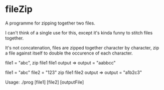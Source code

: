# fileZip

A programme for zipping together two files.

I can't think of a single use for this, except it's kinda funny to stitch files together.

It's not concatenation, files are zipped together character by character, zip a file against itself to double the occurence of each character.

file1 = "abc",
zip file1 file1 output => output = "aabbcc"

file1 = "abc"
file2 = "123"
zip file1 file2 output => output = "a1b2c3"

Usage: ./prog [file1] [file2] [outputFile]
